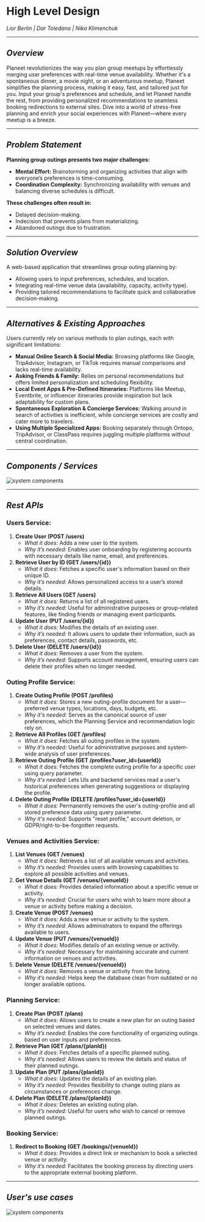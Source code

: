 # **High Level Design**  
*Lior Berlin | Dar Toledano | Nika Klimenchuk*

---

## *Overview*
Planeet revolutionizes the way you plan group meetups by effortlessly merging user preferences with real-time venue availability. Whether it's a spontaneous dinner, a movie night, or an adventurous meetup, Planeet simplifies the planning process, making it easy, fast, and tailored just for you. Input your group's preferences and schedule, and let Planeet handle the rest, from providing personalized recommendations to seamless booking redirections to external sites. Dive into a world of stress-free planning and enrich your social experiences with Planeet—where every meetup is a breeze.

---

## *Problem Statement*
**Planning group outings presents two major challenges:**
- **Mental Effort:** Brainstorming and organizing activities that align with everyone’s preferences is time-consuming.
- **Coordination Complexity:** Synchronizing availability with venues and balancing diverse schedules is difficult.

**These challenges often result in:**
- Delayed decision-making.
- Indecision that prevents plans from materializing.
- Abandoned outings due to frustration.

---

## *Solution Overview*
A web-based application that streamlines group outing planning by:
- Allowing users to input preferences, schedules, and location.
- Integrating real-time venue data (availability, capacity, activity type).
- Providing tailored recommendations to facilitate quick and collaborative decision-making.

---

## *Alternatives & Existing Approaches*
Users currently rely on various methods to plan outings, each with significant limitations:
- **Manual Online Search & Social Media:** Browsing platforms like Google, TripAdvisor, Instagram, or TikTok requires manual comparisons and lacks real-time availability.
- **Asking Friends & Family:** Relies on personal recommendations but offers limited personalization and scheduling flexibility.
- **Local Event Apps & Pre-Defined Itineraries:** Platforms like Meetup, Eventbrite, or influencer itineraries provide inspiration but lack adaptability for custom plans.
- **Spontaneous Exploration & Concierge Services:** Walking around in search of activities is inefficient, while concierge services are costly and cater more to travelers.
- **Using Multiple Specialized Apps:** Booking separately through Ontopo, TripAdvisor, or ClassPass requires juggling multiple platforms without central coordination.

---

## *Components / Services*

![system components](https://github.com/Lior1305/Planeet/blob/main/system_components.drawio.png)

---

## *Rest APIs*

### Users Service:
1. **Create User (POST /users)**
   - *What it does:* Adds a new user to the system.
   - *Why it’s needed:* Enables user onboarding by registering accounts with necessary details like name, email, and preferences.
2. **Retrieve User by ID (GET /users/{id})**
   - *What it does:* Fetches a specific user's information based on their unique ID.
   - *Why it’s needed:* Allows personalized access to a user’s stored details.
3. **Retrieve All Users (GET /users)**
   - *What it does:* Returns a list of all registered users.
   - *Why it’s needed:* Useful for administrative purposes or group-related features, like finding friends or managing event participants.
4. **Update User (PUT /users/{id})**
   - *What it does:* Modifies the details of an existing user.
   - *Why it’s needed:* It allows users to update their information, such as preferences, contact details, passwords, etc.
5. **Delete User (DELETE /users/{id})**
   - *What it does:* Removes a user from the system.
   - *Why it’s needed:* Supports account management, ensuring users can delete their profiles when no longer needed.

### Outing Profile Service:
1. **Create Outing Profile (POST /profiles)**
   - *What it does:* Stores a new outing-profile document for a user—preferred venue types, locations, days, budgets, etc.
   - *Why it's needed:* Serves as the canonical source of user preferences, which the Planning Service and recommendation logic rely on.
2. **Retrieve All Profiles (GET /profiles)**
   - *What it does:* Fetches all outing profiles in the system.
   - *Why it's needed:* Useful for administrative purposes and system-wide analysis of user preferences.
3. **Retrieve Outing Profile (GET /profiles?user_id={userId})**
   - *What it does:* Fetches the complete outing profile for a specific user using query parameter.
   - *Why it's needed:* Lets UIs and backend services read a user's historical preferences when generating suggestions or displaying the profile.
4. **Delete Outing Profile (DELETE /profiles?user_id={userId})**
   - *What it does:* Permanently removes the user's outing-profile and all stored preference data using query parameter.
   - *Why it's needed:* Supports "reset profile," account deletion, or GDPR/right-to-be-forgotten requests.

### Venues and Activities Service:
1. **List Venues (GET /venues)**
   - *What it does:* Retrieves a list of all available venues and activities.
   - *Why it’s needed:* Provides users with browsing capabilities to explore all possible activities and venues.
2. **Get Venue Details (GET /venues/{venueId})**
   - *What it does:* Provides detailed information about a specific venue or activity.
   - *Why it’s needed:* Crucial for users who wish to learn more about a venue or activity before making a decision.
3. **Create Venue (POST /venues)**
   - *What it does:* Adds a new venue or activity to the system.
   - *Why it’s needed:* Allows administrators to expand the offerings available to users.
4. **Update Venue (PUT /venues/{venueId})**
   - *What it does:* Modifies details of an existing venue or activity.
   - *Why it’s needed:* Necessary for maintaining accurate and current information on venues and activities.
5. **Delete Venue (DELETE /venues/{venueId})**
   - *What it does:* Removes a venue or activity from the listing.
   - *Why it’s needed:* Helps keep the database clean from outdated or no longer available options.

### Planning Service:
1. **Create Plan (POST /plans)**
   - *What it does:* Allows users to create a new plan for an outing based on selected venues and dates.
   - *Why it’s needed:* Enables the core functionality of organizing outings based on user inputs and preferences.
2. **Retrieve Plan (GET /plans/{planId})**
   - *What it does:* Fetches details of a specific planned outing.
   - *Why it’s needed:* Allows users to review the details and status of their planned outings.
3. **Update Plan (PUT /plans/{planId})**
   - *What it does:* Updates the details of an existing plan.
   - *Why it’s needed:* Provides flexibility to change outing plans as circumstances or preferences change.
4. **Delete Plan (DELETE /plans/{planId})**
   - *What it does:* Deletes an existing outing plan.
   - *Why it’s needed:* Useful for users who wish to cancel or remove planned outings.

### Booking Service:
1. **Redirect to Booking (GET /bookings/{venueId})**
   - *What it does:* Provides a direct link or mechanism to book a selected venue or activity.
   - *Why it’s needed:* Facilitates the booking process by directing users to the appropriate external booking platform.
---

## *User's use cases*

![system components](https://github.com/Lior1305/Planeet/blob/main/users_use_cases.drawio.png)

